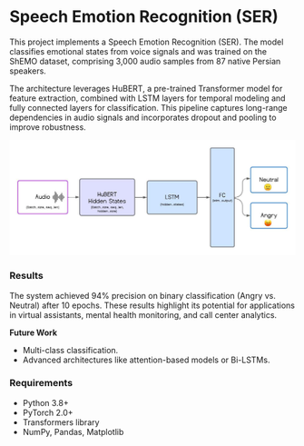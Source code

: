 # Speech Emotion Recognition (SER)

This project implements a Speech Emotion Recognition (SER). The model classifies emotional states from voice signals and was trained on the ShEMO dataset, comprising 3,000 audio samples from 87 native Persian speakers.

The architecture leverages HuBERT, a pre-trained Transformer model for feature extraction, combined with LSTM layers for temporal modeling and fully connected layers for classification. This pipeline captures long-range dependencies in audio signals and incorporates dropout and pooling to improve robustness.

<img src="figures/ser_architecture.jpeg" alt="SER Architecture" width="650">

### Results
The system achieved 94% precision on binary classification (Angry vs. Neutral) after 10 epochs. These results highlight its potential for applications in virtual assistants, mental health monitoring, and call center analytics.

**Future Work**  
- Multi-class classification.  
- Advanced architectures like attention-based models or Bi-LSTMs.

### Requirements
- Python 3.8+
- PyTorch 2.0+
- Transformers library
- NumPy, Pandas, Matplotlib

